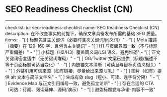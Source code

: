 <!-- Powered by BMAD™ Core -->

# SEO Readiness Checklist (CN)

---

checklist:
  id: seo-readiness-checklist
  name: SEO Readiness Checklist (CN)
  description: 在不改变事实的前提下，确保文章具备发布所需的基础 SEO 质量。
  items:
    - "[ ] 标题包含主关键词（必要时含次关键词/同义词）"
    - "[ ] Meta 描述（摘要）在 120-160 字，且包含主关键词"
    - "[ ] H1 与页面意图一致（不与标题严重偏差）"
    - "[ ] 小标题（H2/H3）覆盖同义词/LSI 语义，避免堆砌"
    - "[ ] 正文关键词密度适中（无关键词堆砌）"
    - "[ ] OG/Twitter 文案已提供（标题/描述不等于页面标题可适当变化）"
    - "[ ] 内链锚文本清晰（可读且与目标页语义相关）"
    - "[ ] 外链引用可信来源（如有链接，尽量给出来源 URL）"
    - "[ ] 图片（如有）提供 alt 文本与简洁文件名"
    - "[ ] 生成有效 slug（短小、可读、连字符分隔）"
    - "[ ] Evidence Map 与正文引用编号一致，避免孤立论断"
    - "[ ] 存在合适的 CTA（可选：订阅、阅读延伸、源码/演示）"
    - "[ ] 避免标题党与承诺-内容不一致"
